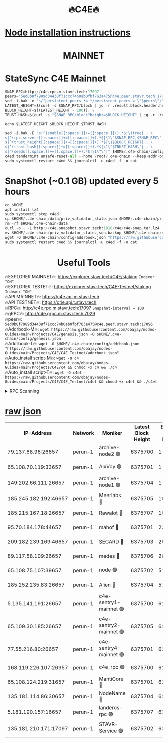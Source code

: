 <h1 align="center"> 🔥C4E🔥</h1>

[Node installation instructions](https://github.com/obajay/nodes-Guides/tree/main/Projects/C4E)
=

<h1 align="center"> MAINNET</h1>

# StateSync C4E Mainnet
```python
SNAP_RPC=http://c4e.rpc.m.stavr.tech:17097
peers="5ed0b8f7989d34438f71ccc74b0ab0fbf763a475@c4e.peer.stavr.tech:17096"
sed -i.bak -e "s/^persistent_peers *=.*/persistent_peers = \"$peers\"/" $HOME/.c4e-chain/config/config.toml
LATEST_HEIGHT=$(curl -s $SNAP_RPC/block | jq -r .result.block.header.height); \
BLOCK_HEIGHT=$((LATEST_HEIGHT - 100)); \
TRUST_HASH=$(curl -s "$SNAP_RPC/block?height=$BLOCK_HEIGHT" | jq -r .result.block_id.hash)

echo $LATEST_HEIGHT $BLOCK_HEIGHT $TRUST_HASH

sed -i.bak -E "s|^(enable[[:space:]]+=[[:space:]]+).*$|\1true| ; \
s|^(rpc_servers[[:space:]]+=[[:space:]]+).*$|\1\"$SNAP_RPC,$SNAP_RPC\"| ; \
s|^(trust_height[[:space:]]+=[[:space:]]+).*$|\1$BLOCK_HEIGHT| ; \
s|^(trust_hash[[:space:]]+=[[:space:]]+).*$|\1\"$TRUST_HASH\"| ; \
s|^(seeds[[:space:]]+=[[:space:]]+).*$|\1\"\"|" $HOME/.c4e-chain/config/config.toml
c4ed tendermint unsafe-reset-all --home /root/.c4e-chain --keep-addr-book
sudo systemctl restart c4ed && journalctl -u c4ed -f -o cat
```
# SnapShot (~0.1 GB) updated every 5 hours
```python
cd $HOME
apt install lz4
sudo systemctl stop c4ed
cp $HOME/.c4e-chain/data/priv_validator_state.json $HOME/.c4e-chain/priv_validator_state.json.backup
rm -rf $HOME/.c4e-chain/data
curl -o - -L http://c4e.snapshot.stavr.tech:1018/c4e/c4e-snap.tar.lz4 | lz4 -c -d - | tar -x -C $HOME/.c4e-chain --strip-components 2
mv $HOME/.c4e-chain/priv_validator_state.json.backup $HOME/.c4e-chain/data/priv_validator_state.json
wget -O $HOME/.c4e-chain/config/addrbook.json "https://raw.githubusercontent.com/obajay/nodes-Guides/main/Projects/C4E/addrbook.json"
sudo systemctl restart c4ed && journalctl -u c4ed -f -o cat
```
 <h1 align="center"> Useful Tools</h1>

🔥EXPLORER MAINNET🔥:  https://explorer.stavr.tech/C4E/staking            `Indexer "ON"` \
🔥EXPLORER TESTET🔥:   https://explorer.stavr.tech/C4E-Testnet/staking     `Indexer "ON"` \
🔥API MAINNET🔥:       https://c4e.api.m.stavr.tech \
🔥API TESTNET🔥:       https://c4e.api.t.stavr.tech \
🔥RPC🔥:               http://c4e.rpc.m.stavr.tech:17097                  `Snapshot-interval = 100` \
🔥gRPC🔥:              http://c4e.grpc.m.stavr.tech:7029 \
🔥peer🔥:              `5ed0b8f7989d34438f71ccc74b0ab0fbf763a475@c4e.peer.stavr.tech:17096` \
🔥Addrbook-M🔥:    ```wget https://raw.githubusercontent.com/obajay/nodes-Guides/main/Projects/C4E/genesis.json -O $HOME/.c4e-chain/config/genesis.json``` \
🔥Addrbook-T🔥:    ```wget -O $HOME/.c4e-chain/config/addrbook.json "https://raw.githubusercontent.com/obajay/nodes-Guides/main/Projects/C4E/C4E_Testnet/addrbook.json"``` \
🔥Auto_install script-M🔥: ```wget -O c4 https://raw.githubusercontent.com/obajay/nodes-Guides/main/Projects/C4E/c4 && chmod +x c4 && ./c4``` \
🔥Auto_install script-T🔥: ```wget -O c4et https://raw.githubusercontent.com/obajay/nodes-Guides/main/Projects/C4E/C4E_Testnet/c4et && chmod +x c4et && ./c4et```




<details>
<summary>RPC Scanning</summary>

<h2 align="center"> We scan nodes in real time every 4 hours. And we provide the final result of RPC endpoints.
We cannot influence the operation of these nodes in any way. </h2>


```python
If Voting Power is higher than 0 --> then the Node is a validator of the network and may be subject to attack and be a potential threat to the chain.
```
```python
We marked such validators with a red symbol
```

</details>

[raw json](https://rpc-check.c4e.stavr.tech/c4e/rpc-c4e-result.json)
=



<table><tr><th>IP-Address</th><th>Network</th><th>Moniker</th><th>Latest Block Height</th><th>Earliest Block Height</th><th>Catching Up</th><th>Tx Index</th><th>Voting Power</th><th>Scan Time</th></tr><tr><td>79.137.68.96:26657</td><td>perun-1</td><td>archive-node2 🟢</td><td>6375700</td><td>1</td><td>False</td><td>on</td><td>0</td><td>2023-12-20T22:28:40.051164016UTC</td></tr><tr><td>65.108.70.119:33657</td><td>perun-1</td><td>AlxVoy 🟢</td><td>6375701</td><td>1</td><td>False</td><td>on</td><td>0</td><td>2023-12-20T22:28:56.200393288UTC</td></tr><tr><td>149.202.66.111:26657</td><td>perun-1</td><td>archive-node1 🟢</td><td>6375704</td><td>1</td><td>False</td><td>on</td><td>0</td><td>2023-12-20T22:29:12.084000146UTC</td></tr><tr><td>185.245.182.192:46657</td><td>perun-1</td><td>Meerlabs 🔴</td><td>6375705</td><td>1051501</td><td>False</td><td>on</td><td>493550</td><td>2023-12-20T22:29:17.657374518UTC</td></tr><tr><td>185.215.167.18:26657</td><td>perun-1</td><td>Rawalot 🔴</td><td>6375707</td><td>1090501</td><td>False</td><td>on</td><td>579034</td><td>2023-12-20T22:29:28.987223390UTC</td></tr><tr><td>95.70.184.178:44657</td><td>perun-1</td><td>mahof 🔴</td><td>6375701</td><td>2342001</td><td>False</td><td>off</td><td>1357006</td><td>2023-12-20T22:28:55.444775858UTC</td></tr><tr><td>209.182.239.169:46657</td><td>perun-1</td><td>SECARD 🔴</td><td>6375703</td><td>2616101</td><td>False</td><td>off</td><td>675729</td><td>2023-12-20T22:29:09.702796960UTC</td></tr><tr><td>89.117.58.109:26657</td><td>perun-1</td><td>medes 🔴</td><td>6375706</td><td>2826001</td><td>False</td><td>off</td><td>471345</td><td>2023-12-20T22:29:24.141474754UTC</td></tr><tr><td>65.108.75.107:39657</td><td>perun-1</td><td>node 🟢</td><td>6375702</td><td>5198801</td><td>False</td><td>on</td><td>0</td><td>2023-12-20T22:28:58.672437785UTC</td></tr><tr><td>185.252.235.83:26657</td><td>perun-1</td><td>Alien 🔴</td><td>6375704</td><td>5736001</td><td>False</td><td>on</td><td>380508</td><td>2023-12-20T22:29:12.704217017UTC</td></tr><tr><td>5.135.141.191:26657</td><td>perun-1</td><td>c4e-sentry1-mainnet 🟢</td><td>6375700</td><td>6198001</td><td>False</td><td>on</td><td>0</td><td>2023-12-20T22:28:39.705640329UTC</td></tr><tr><td>65.109.30.185:26657</td><td>perun-1</td><td>c4e-sentry2-mainnet 🟢</td><td>6375705</td><td>6238301</td><td>False</td><td>on</td><td>0</td><td>2023-12-20T22:29:17.346921976UTC</td></tr><tr><td>77.55.216.80:26657</td><td>perun-1</td><td>c4e-sentry4-mainnet 🟢</td><td>6375701</td><td>6241001</td><td>False</td><td>on</td><td>0</td><td>2023-12-20T22:28:55.798076767UTC</td></tr><tr><td>168.119.226.107:26957</td><td>perun-1</td><td>c4e_rpc 🟢</td><td>6375700</td><td>6275700</td><td>False</td><td>on</td><td>0</td><td>2023-12-20T22:28:48.488465022UTC</td></tr><tr><td>65.108.124.219:31657</td><td>perun-1</td><td>MantiCore 🔴</td><td>6375701</td><td>6275701</td><td>False</td><td>off</td><td>837702</td><td>2023-12-20T22:28:55.036768787UTC</td></tr><tr><td>135.181.114.86:30657</td><td>perun-1</td><td>NodeName 🔴</td><td>6375704</td><td>6284301</td><td>False</td><td>off</td><td>333717</td><td>2023-12-20T22:29:12.392484767UTC</td></tr><tr><td>5.181.190.157:16657</td><td>perun-1</td><td>landeros-rpc 🟢</td><td>6375707</td><td>6364001</td><td>False</td><td>on</td><td>0</td><td>2023-12-20T22:29:28.617243878UTC</td></tr><tr><td>135.181.210.171:17097</td><td>perun-1</td><td>STAVR-Service 🟢</td><td>6375702</td><td>6372001</td><td>False</td><td>on</td><td>0</td><td>2023-12-20T22:29:01.156510934UTC</td></tr></table>
